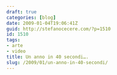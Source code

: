 ```yaml
---
draft: true
categories: [blog]
date: 2009-01-04T19:06:41Z
guid: http://stefanocecere.com/?p=1510
id: 1510
tags:
- arte
- video
title: Un anno in 40 secondi….
slug: /2009/01/un-anno-in-40-secondi/
---
```


